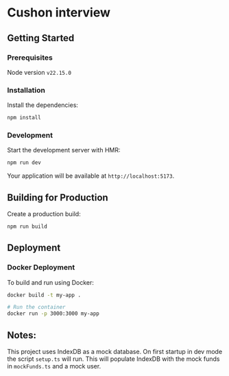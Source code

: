 # Cushon interview

## Getting Started

### Prerequisites

Node version `v22.15.0`

### Installation

Install the dependencies:

```bash
npm install
```

### Development

Start the development server with HMR:

```bash
npm run dev
```

Your application will be available at `http://localhost:5173`.

## Building for Production

Create a production build:

```bash
npm run build
```

## Deployment

### Docker Deployment

To build and run using Docker:

```bash
docker build -t my-app .

# Run the container
docker run -p 3000:3000 my-app
```

## Notes:

This project uses IndexDB as a mock database. On first startup in dev mode the script `setup.ts` will run. This will populate IndexDB with the mock funds in `mockFunds.ts` and a mock user.